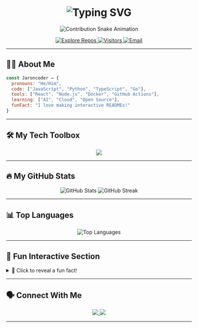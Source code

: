 <!--
Welcome to my GitHub Profile! 🎉

This README is animated and interactive. 
It uses GitHub profile markdown features, SVGs, and shields to provide a fun, engaging experience!
-->

<h1 align="center">
  <img src="https://readme-typing-svg.demolab.com?font=Fira+Code&size=36&duration=2500&pause=1000&color=00BFFF&center=true&vCenter=true&width=600&lines=Hi%2C+I'm+Jaroncoder!;Welcome+to+my+GitHub+profile!;Let's+build+something+awesome+%F0%9F%9A%80" alt="Typing SVG" />
</h1>

<p align="center">
  <img src="https://github.com/Jaroncoder/Jaroncoder/blob/output/github-contribution-grid-snake-dark.svg" alt="Contribution Snake Animation" />
</p>

<p align="center">
  <a href="https://github.com/Jaroncoder?tab=repositories">
    <img src="https://img.shields.io/badge/Code-Explore%20my%20repos-blue?style=for-the-badge&logo=github" alt="Explore Repos" />
  </a>
  <a href="https://github.com/Jaroncoder">
    <img src="https://visitor-badge.laobi.icu/badge?page_id=Jaroncoder.Jaroncoder" alt="Visitors" />
  </a>
  <a href="mailto:youremail@example.com">
    <img src="https://img.shields.io/badge/Contact-Email-red?style=for-the-badge&logo=gmail" alt="Email" />
  </a>
</p>

---

## 🧑‍💻 About Me

```js
const Jaroncoder = {
  pronouns: "He/Him",
  code: ["JavaScript", "Python", "TypeScript", "Go"],
  tools: ["React", "Node.js", "Docker", "GitHub Actions"],
  learning: ["AI", "Cloud", "Open Source"],
  funFact: "I love making interactive READMEs!"
}
```

---

## 🛠️ My Tech Toolbox

<p align="center">
  <img src="https://skillicons.dev/icons?i=js,ts,py,go,react,nodejs,docker,github,linux" />
</p>

---

## 🔥 My GitHub Stats

<p align="center">
  <img src="https://github-readme-stats.vercel.app/api?username=Jaroncoder&show_icons=true&theme=tokyonight&hide_border=true" alt="GitHub Stats"/>
  <img src="https://github-readme-streak-stats.herokuapp.com/?user=Jaroncoder&theme=tokyonight&hide_border=true" alt="GitHub Streak"/>
</p>

---

## 📊 Top Languages

<p align="center">
  <img src="https://github-readme-stats.vercel.app/api/top-langs/?username=Jaroncoder&layout=compact&theme=tokyonight&hide_border=true" alt="Top Languages" />
</p>

---

## 🌱 Fun Interactive Section

<details>
  <summary>🔎 Click to reveal a fun fact!</summary>
  <p>Did you know? You can make your README interactive using HTML and markdown tricks on GitHub!</p>
</details>

---

## 🗣️ Connect With Me

<p align="center">
  <a href="https://linkedin.com/in/jaroncoder">
    <img src="https://img.shields.io/badge/LinkedIn-Connect-blue?style=for-the-badge&logo=linkedin" />
  </a>
  <a href="https://twitter.com/jaroncoder">
    <img src="https://img.shields.io/badge/Twitter-Follow-blue?style=for-the-badge&logo=twitter" />
  </a>
</p>

---

<!--
✨ You can customize this README with your own SVGs, shields, and interactive details blocks!
-->
